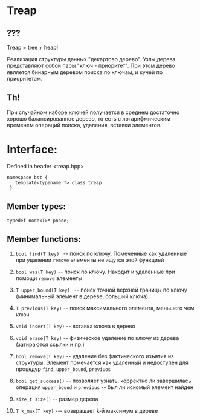 # Treap

## ???
Treap = tree + heap!

Реализация структуры данных "декартово дерево". Узлы дерева представляют собой пары "ключ - приоритет". При этом дерево является бинарным деревом поиска по ключам, и кучей по приоритетам. 

## Th!
При случайном наборе ключей получается в среднем достаточно хорошо балансированное дерево, то есть с логарифмическим временем операций поиска, удаления, вставки элементов. 

# Interface:

 Defined in header <treap.hpp>

```
namespace bst { 
   template<typename T> class treap
 }
 ```
 
 
## Member types:
 
``` typedef node<T>* pnode; ```

## Member functions:

1. ```bool find(T key) ``` -- поиск по ключу. Помеченные как удаленные при удалении ```remove``` элементы не ищутся этой функцией

2. ```bool was(T key)``` -- поиск по ключу. Находит и удалённые при помощи ```remove``` элементы

3. ```T upper_bound(T key) ``` -- поиск точной верхней границы по ключу (минимальный элемент в дереве, больший ключа)

4. ```T previous(T key)``` -- поиск максимального элемента, меньшего чем ключ

5. ```void insert(T key)``` -- вставка ключа в дерево

6. ```void erase(T key)``` -- физическое удаление по ключу из дерева (затираются ссылки и пр.)

7. ```bool remove(T key)``` -- удаление без фактического изъятия из структуры. Элемент помечается как удаленный и недоступен для процедур ```find```, ```upper_bound```, ```previuos```

8. ```bool get_success()``` -- позволяет узнать, корректно ли завершилась операция  ```upper_bound``` и ```previous``` -- был ли искомый элемент найден

9. ```size_t size()``` -- размер деревa

10. ```T k_max(T key)``` --- возвращает k-й максимум в дереве


